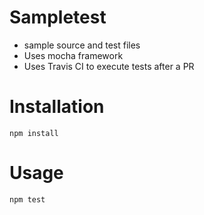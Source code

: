 # Sampletest
- sample source and test files
- Uses mocha framework
- Uses Travis CI to execute tests after a PR

# Installation
`npm install`

# Usage
`npm test`
